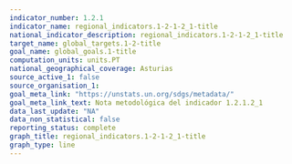 ```yaml
---
indicator_number: 1.2.1
indicator_name: regional_indicators.1-2-1-2_1-title
national_indicator_description: regional_indicators.1-2-1-2_1-title
target_name: global_targets.1-2-title
goal_name: global_goals.1-title
computation_units: units.PT
national_geographical_coverage: Asturias
source_active_1: false
source_organisation_1:  
goal_meta_link: "https://unstats.un.org/sdgs/metadata/"
goal_meta_link_text: Nota metodológica del indicador 1.2.1.2_1
data_last_update: "NA"
data_non_statistical: false
reporting_status: complete
graph_title: regional_indicators.1-2-1-2_1-title
graph_type: line
---
```

